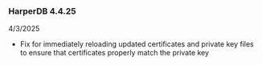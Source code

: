 ### HarperDB 4.4.25
4/3/2025

* Fix for immediately reloading updated certificates and private key files to ensure that certificates properly match the private key
